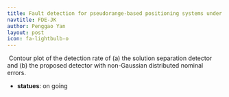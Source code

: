 ```yaml
---
title: Fault detection for pseudorange-based positioning systems under Non-Gaussian Noises - A Rigorous Approach
navtitle: FDE-JK
author: Penggao Yan
layout: post
icon: fa-lightbulb-o
---
```


<span class="image fit"><img src="{{ 'assets/images/SS_JK_compare.jpg' | relative_url }}" alt="" /></span>
Contour plot of the detection rate of (a) the solution separation detector and (b) the proposed detector with non-Gaussian distributed nominal errors.

- **statues**: on going
